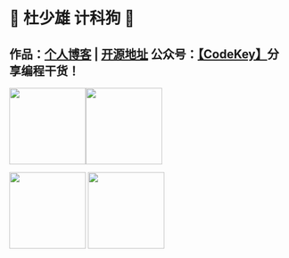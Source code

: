 # 💚 杜少雄 计科狗 💜 

## 作品：<a href="https://www.shaoxiongdu.top" target="_blank">个人博客</a> | <a href="https://github.com/ShaoxiongDu/ShaoxiongDu_Blog" target="_blank">开源地址</a>  公众号：<a href="https://raw.githubusercontent.com/ShaoxiongDu/ShaoxiongDu/main/CodeKey.jpg">【CodeKey】</a>分享编程干货！ 


<img align="" height="137px" src="https://github-readme-stats.vercel.app/api?username=shaoxiongdu&hide_title=true&hide_border=true&show_icons=true&include_all_commits=true&line_height=21&bg_color=0,EC6C6C,FFD479,FFFC79,73FA79&theme=graywhite&locale=cn" /><img align="" height="137px" src="https://github-readme-stats.vercel.app/api/top-langs/?username=shaoxiongdu&hide_title=true&hide_border=true&layout=compact&bg_color=0,73FA79,73FDFF,D783FF&theme=graywhite&locale=cn" />


<img align="" height="137px" src="https://github-readme-stats.vercel.app/api?&line_height=21&hide_rank=true&&hide=issues,contribs&custom_title=统计&username=shaoxiongdu&show_icons=true&locale=cn&cache_seconds=1800&include_all_commits=true" />


<img align="" height="137px" src="https://github-readme-stats.vercel.app/api/top-langs/?&layout=compact&custom_title=分析&username=shaoxiongdu&&locale=cn" />

